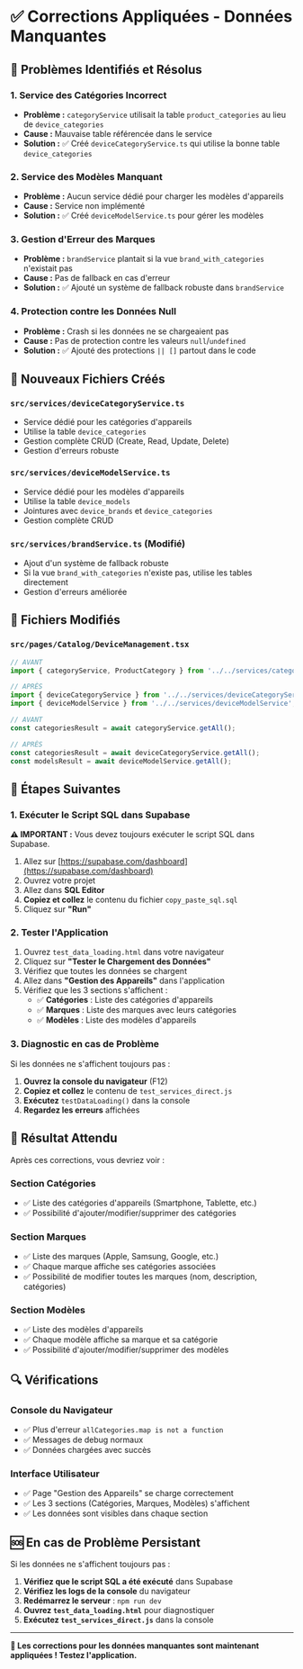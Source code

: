 # ✅ Corrections Appliquées - Données Manquantes

## 🐛 **Problèmes Identifiés et Résolus**

### **1. Service des Catégories Incorrect**
- **Problème :** `categoryService` utilisait la table `product_categories` au lieu de `device_categories`
- **Cause :** Mauvaise table référencée dans le service
- **Solution :** ✅ Créé `deviceCategoryService.ts` qui utilise la bonne table `device_categories`

### **2. Service des Modèles Manquant**
- **Problème :** Aucun service dédié pour charger les modèles d'appareils
- **Cause :** Service non implémenté
- **Solution :** ✅ Créé `deviceModelService.ts` pour gérer les modèles

### **3. Gestion d'Erreur des Marques**
- **Problème :** `brandService` plantait si la vue `brand_with_categories` n'existait pas
- **Cause :** Pas de fallback en cas d'erreur
- **Solution :** ✅ Ajouté un système de fallback robuste dans `brandService`

### **4. Protection contre les Données Null**
- **Problème :** Crash si les données ne se chargeaient pas
- **Cause :** Pas de protection contre les valeurs `null`/`undefined`
- **Solution :** ✅ Ajouté des protections `|| []` partout dans le code

## 🔧 **Nouveaux Fichiers Créés**

### **`src/services/deviceCategoryService.ts`**
- Service dédié pour les catégories d'appareils
- Utilise la table `device_categories`
- Gestion complète CRUD (Create, Read, Update, Delete)
- Gestion d'erreurs robuste

### **`src/services/deviceModelService.ts`**
- Service dédié pour les modèles d'appareils
- Utilise la table `device_models`
- Jointures avec `device_brands` et `device_categories`
- Gestion complète CRUD

### **`src/services/brandService.ts` (Modifié)**
- Ajout d'un système de fallback robuste
- Si la vue `brand_with_categories` n'existe pas, utilise les tables directement
- Gestion d'erreurs améliorée

## 🔧 **Fichiers Modifiés**

### **`src/pages/Catalog/DeviceManagement.tsx`**
```typescript
// AVANT
import { categoryService, ProductCategory } from '../../services/categoryService';

// APRÈS
import { deviceCategoryService } from '../../services/deviceCategoryService';
import { deviceModelService } from '../../services/deviceModelService';
```

```typescript
// AVANT
const categoriesResult = await categoryService.getAll();

// APRÈS
const categoriesResult = await deviceCategoryService.getAll();
const modelsResult = await deviceModelService.getAll();
```

## 🚀 **Étapes Suivantes**

### **1. Exécuter le Script SQL dans Supabase**
**⚠️ IMPORTANT :** Vous devez toujours exécuter le script SQL dans Supabase.

1. Allez sur [https://supabase.com/dashboard](https://supabase.com/dashboard)
2. Ouvrez votre projet
3. Allez dans **SQL Editor**
4. **Copiez et collez** le contenu du fichier `copy_paste_sql.sql`
5. Cliquez sur **"Run"**

### **2. Tester l'Application**
1. Ouvrez `test_data_loading.html` dans votre navigateur
2. Cliquez sur **"Tester le Chargement des Données"**
3. Vérifiez que toutes les données se chargent
4. Allez dans **"Gestion des Appareils"** dans l'application
5. Vérifiez que les 3 sections s'affichent :
   - ✅ **Catégories** : Liste des catégories d'appareils
   - ✅ **Marques** : Liste des marques avec leurs catégories
   - ✅ **Modèles** : Liste des modèles d'appareils

### **3. Diagnostic en cas de Problème**
Si les données ne s'affichent toujours pas :

1. **Ouvrez la console du navigateur** (F12)
2. **Copiez et collez** le contenu de `test_services_direct.js`
3. **Exécutez** `testDataLoading()` dans la console
4. **Regardez les erreurs** affichées

## 🎯 **Résultat Attendu**

Après ces corrections, vous devriez voir :

### **Section Catégories**
- ✅ Liste des catégories d'appareils (Smartphone, Tablette, etc.)
- ✅ Possibilité d'ajouter/modifier/supprimer des catégories

### **Section Marques**
- ✅ Liste des marques (Apple, Samsung, Google, etc.)
- ✅ Chaque marque affiche ses catégories associées
- ✅ Possibilité de modifier toutes les marques (nom, description, catégories)

### **Section Modèles**
- ✅ Liste des modèles d'appareils
- ✅ Chaque modèle affiche sa marque et sa catégorie
- ✅ Possibilité d'ajouter/modifier/supprimer des modèles

## 🔍 **Vérifications**

### **Console du Navigateur**
- ✅ Plus d'erreur `allCategories.map is not a function`
- ✅ Messages de debug normaux
- ✅ Données chargées avec succès

### **Interface Utilisateur**
- ✅ Page "Gestion des Appareils" se charge correctement
- ✅ Les 3 sections (Catégories, Marques, Modèles) s'affichent
- ✅ Les données sont visibles dans chaque section

## 🆘 **En cas de Problème Persistant**

Si les données ne s'affichent toujours pas :

1. **Vérifiez que le script SQL a été exécuté** dans Supabase
2. **Vérifiez les logs de la console** du navigateur
3. **Redémarrez le serveur** : `npm run dev`
4. **Ouvrez `test_data_loading.html`** pour diagnostiquer
5. **Exécutez `test_services_direct.js`** dans la console

---

**🎉 Les corrections pour les données manquantes sont maintenant appliquées ! Testez l'application.**
